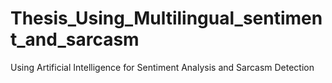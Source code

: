 # Thesis_Using_Multilingual_sentiment_and_sarcasm
Using Artificial Intelligence for Sentiment Analysis and Sarcasm Detection
